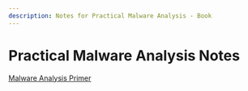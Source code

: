 ```yaml
---
description: Notes for Practical Malware Analysis - Book
---
```


# Practical Malware Analysis Notes

[Malware Analysis Primer](malware-analysis-primer.md)
